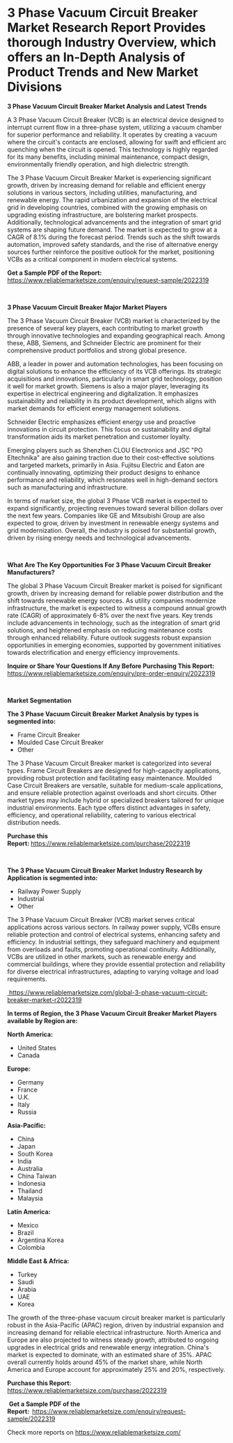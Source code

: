 <p><h1>3 Phase Vacuum Circuit Breaker Market Research Report Provides thorough Industry Overview, which offers an In-Depth Analysis of Product Trends and New Market Divisions</h1></p><p><strong>3 Phase Vacuum Circuit Breaker Market Analysis and Latest Trends</strong></p>
<p><p>A 3 Phase Vacuum Circuit Breaker (VCB) is an electrical device designed to interrupt current flow in a three-phase system, utilizing a vacuum chamber for superior performance and reliability. It operates by creating a vacuum where the circuit's contacts are enclosed, allowing for swift and efficient arc quenching when the circuit is opened. This technology is highly regarded for its many benefits, including minimal maintenance, compact design, environmentally friendly operation, and high dielectric strength.</p><p>The 3 Phase Vacuum Circuit Breaker Market is experiencing significant growth, driven by increasing demand for reliable and efficient energy solutions in various sectors, including utilities, manufacturing, and renewable energy. The rapid urbanization and expansion of the electrical grid in developing countries, combined with the growing emphasis on upgrading existing infrastructure, are bolstering market prospects. Additionally, technological advancements and the integration of smart grid systems are shaping future demand. The market is expected to grow at a CAGR of 8.1% during the forecast period. Trends such as the shift towards automation, improved safety standards, and the rise of alternative energy sources further reinforce the positive outlook for the market, positioning VCBs as a critical component in modern electrical systems.</p></p>
<p><strong>Get a Sample PDF of the Report:&nbsp;</strong> <a href="https://www.reliablemarketsize.com/enquiry/request-sample/2022319?utm_campaign=2317&utm_medium=2&utm_source=Github&utm_content=ia&utm_term=29032025&utm_id=3-phase-vacuum-circuit-breaker">https://www.reliablemarketsize.com/enquiry/request-sample/2022319</a></p>
<p>&nbsp;</p>
<p><strong>3 Phase Vacuum Circuit Breaker Major Market Players</strong></p>
<p><p>The 3 Phase Vacuum Circuit Breaker (VCB) market is characterized by the presence of several key players, each contributing to market growth through innovative technologies and expanding geographical reach. Among these, ABB, Siemens, and Schneider Electric are prominent for their comprehensive product portfolios and strong global presence.</p><p>ABB, a leader in power and automation technologies, has been focusing on digital solutions to enhance the efficiency of its VCB offerings. Its strategic acquisitions and innovations, particularly in smart grid technology, position it well for market growth. Siemens is also a major player, leveraging its expertise in electrical engineering and digitalization. It emphasizes sustainability and reliability in its product development, which aligns with market demands for efficient energy management solutions.</p><p>Schneider Electric emphasizes efficient energy use and proactive innovations in circuit protection. This focus on sustainability and digital transformation aids its market penetration and customer loyalty. </p><p>Emerging players such as Shenzhen CLOU Electronics and JSC "PO Eltechnika" are also gaining traction due to their cost-effective solutions and targeted markets, primarily in Asia. Fujitsu Electric and Eaton are continually innovating, optimizing their product designs to enhance performance and reliability, which resonates well in high-demand sectors such as manufacturing and infrastructure. </p><p>In terms of market size, the global 3 Phase VCB market is expected to expand significantly, projecting revenues toward several billion dollars over the next few years. Companies like GE and Mitsubishi Group are also expected to grow, driven by investment in renewable energy systems and grid modernization. Overall, the industry is poised for substantial growth, driven by rising energy needs and technological advancements.</p></p>
<p>&nbsp;</p>
<p><strong>What Are The Key Opportunities For 3 Phase Vacuum Circuit Breaker Manufacturers?</strong></p>
<p><p>The global 3 Phase Vacuum Circuit Breaker market is poised for significant growth, driven by increasing demand for reliable power distribution and the shift towards renewable energy sources. As utility companies modernize infrastructure, the market is expected to witness a compound annual growth rate (CAGR) of approximately 6-8% over the next five years. Key trends include advancements in technology, such as the integration of smart grid solutions, and heightened emphasis on reducing maintenance costs through enhanced reliability. Future outlook suggests robust expansion opportunities in emerging economies, supported by government initiatives towards electrification and energy efficiency improvements.</p></p>
<p><strong>Inquire or Share Your Questions If Any Before Purchasing This Report:</strong> <a href="https://www.reliablemarketsize.com/enquiry/pre-order-enquiry/2022319?utm_campaign=2317&utm_medium=2&utm_source=Github&utm_content=ia&utm_term=29032025&utm_id=3-phase-vacuum-circuit-breaker">https://www.reliablemarketsize.com/enquiry/pre-order-enquiry/2022319</a></p>
<p>&nbsp;</p>
<p><strong>Market Segmentation</strong></p>
<p><strong>The 3 Phase Vacuum Circuit Breaker Market Analysis by types is segmented into:</strong></p>
<p><ul><li>Frame Circuit Breaker</li><li>Moulded Case Circuit Breaker</li><li>Other</li></ul></p>
<p><p>The 3 Phase Vacuum Circuit Breaker market is categorized into several types. Frame Circuit Breakers are designed for high-capacity applications, providing robust protection and facilitating easy maintenance. Moulded Case Circuit Breakers are versatile, suitable for medium-scale applications, and ensure reliable protection against overloads and short circuits. Other market types may include hybrid or specialized breakers tailored for unique industrial environments. Each type offers distinct advantages in safety, efficiency, and operational reliability, catering to various electrical distribution needs.</p></p>
<p><strong>Purchase this Report:&nbsp;</strong><a href="https://www.reliablemarketsize.com/purchase/2022319?utm_campaign=2317&utm_medium=2&utm_source=Github&utm_content=ia&utm_term=29032025&utm_id=3-phase-vacuum-circuit-breaker">https://www.reliablemarketsize.com/purchase/2022319</a></p>
<p>&nbsp;</p>
<p><strong>The 3 Phase Vacuum Circuit Breaker Market Industry Research by Application is segmented into:</strong></p>
<p><ul><li>Railway Power Supply</li><li>Industrial</li><li>Other</li></ul></p>
<p><p>The 3 Phase Vacuum Circuit Breaker (VCB) market serves critical applications across various sectors. In railway power supply, VCBs ensure reliable protection and control of electrical systems, enhancing safety and efficiency. In industrial settings, they safeguard machinery and equipment from overloads and faults, promoting operational continuity. Additionally, VCBs are utilized in other markets, such as renewable energy and commercial buildings, where they provide essential protection and reliability for diverse electrical infrastructures, adapting to varying voltage and load requirements.</p></p>
<p><a href="https://www.reliablemarketsize.com/global-3-phase-vacuum-circuit-breaker-market-r2022319?utm_campaign=2317&utm_medium=2&utm_source=Github&utm_content=ia&utm_term=29032025&utm_id=3-phase-vacuum-circuit-breaker">&nbsp;https://www.reliablemarketsize.com/global-3-phase-vacuum-circuit-breaker-market-r2022319</a></p>
<p><strong>In terms of Region, the 3 Phase Vacuum Circuit Breaker Market Players available by Region are:</strong></p>
<p>
    <p> <strong> North America: </strong>
        <ul>
            <li>United States</li>
            <li>Canada</li>
        </ul>
        </p> 
    <p> <strong> Europe: </strong>
        <ul>
            <li>Germany</li>
            <li>France</li>
            <li>U.K.</li>
            <li>Italy</li>
            <li>Russia</li>
        </ul>
        </p> 
    <p> <strong> Asia-Pacific: </strong>
        <ul>
            <li>China</li>
            <li>Japan</li>
            <li>South Korea</li>
            <li>India</li>
            <li>Australia</li>
            <li>China Taiwan</li>
            <li>Indonesia</li>
            <li>Thailand</li>
            <li>Malaysia</li>
        </ul>
        </p> 
    <p> <strong> Latin America: </strong>
        <ul>
            <li>Mexico</li>
            <li>Brazil</li>
            <li>Argentina Korea</li>
            <li>Colombia</li>
        </ul>
        </p> 
    <p> <strong> Middle East & Africa: </strong>
        <ul>
            <li>Turkey</li>
            <li>Saudi</li>
            <li>Arabia</li>
            <li>UAE</li>
            <li>Korea</li>
        </ul>
    </p>
    </p>
<p><p>The growth of the three-phase vacuum circuit breaker market is particularly robust in the Asia-Pacific (APAC) region, driven by industrial expansion and increasing demand for reliable electrical infrastructure. North America and Europe are also projected to witness steady growth, attributed to ongoing upgrades in electrical grids and renewable energy integration. China's market is expected to dominate, with an estimated share of 35%. APAC overall currently holds around 45% of the market share, while North America and Europe account for approximately 25% and 20%, respectively.</p></p>
<p><strong>Purchase this Report: </strong><a href="https://www.reliablemarketsize.com/purchase/2022319?utm_campaign=2317&utm_medium=2&utm_source=Github&utm_content=ia&utm_term=29032025&utm_id=3-phase-vacuum-circuit-breaker">https://www.reliablemarketsize.com/purchase/2022319</a></p>
<p>&nbsp;<strong>Get a Sample PDF of the Report:&nbsp;&nbsp;</strong><a href="https://www.reliablemarketsize.com/enquiry/request-sample/2022319?utm_campaign=2317&utm_medium=2&utm_source=Github&utm_content=ia&utm_term=29032025&utm_id=3-phase-vacuum-circuit-breaker">https://www.reliablemarketsize.com/enquiry/request-sample/2022319</a></p>
<p><strong></strong></p>
<p>Check more reports on <a href="https://www.reliablemarketsize.com/?utm_campaign=2317&utm_medium=2&utm_source=Github&utm_content=ia&utm_term=29032025&utm_id=3-phase-vacuum-circuit-breaker">https://www.reliablemarketsize.com/</a></p>